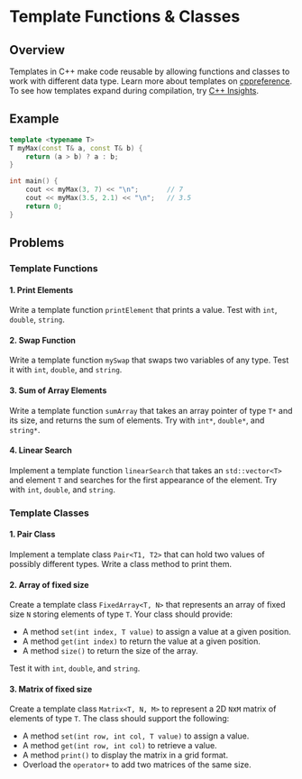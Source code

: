 # Template Functions & Classes

## Overview
Templates in C++ make code reusable by allowing functions and classes to work with different data type.
Learn more about templates on [cppreference](https://en.cppreference.com/w/cpp/language/templates).
To see how templates expand during compilation, try [C++ Insights](https://cppinsights.io).

## Example
```cpp
template <typename T>
T myMax(const T& a, const T& b) {
    return (a > b) ? a : b;
}

int main() {
    cout << myMax(3, 7) << "\n";       // 7
    cout << myMax(3.5, 2.1) << "\n";   // 3.5
    return 0;
}
```

## Problems
### Template Functions
#### 1. Print Elements
Write a template function `printElement` that prints a value.
Test with `int`, `double`, `string`.

#### 2. Swap Function
Write a template function `mySwap` that swaps two variables of any type.
Test it with `int`, `double`, and `string`.

#### 3. Sum of Array Elements
Write a template function `sumArray` that takes an array pointer of type `T*` and its size, and returns the sum of elements.
Try with `int*`, `double*`, and `string*`.

#### 4. Linear Search
Implement a template function `linearSearch` that takes an `std::vector<T>` and element `T` and searches for the first appearance of the element.
Try with `int`, `double`, and `string`.

### Template Classes
#### 1. Pair Class
Implement a template class `Pair<T1, T2>` that can hold two values of possibly different types.
Write a class method to print them.

#### 2. Array of fixed size
Create a template class `FixedArray<T, N>` that represents an array of fixed size `N` storing elements of type `T`.
Your class should provide:
* A method `set(int index, T value)` to assign a value at a given position.
* A method `get(int index)` to return the value at a given position.
* A method `size()` to return the size of the array.

Test it with `int`, `double`, and `string`.

#### 3. Matrix of fixed size
Create a template class `Matrix<T, N, M>` to represent a 2D `N`x`M` matrix of elements of type `T`.
The class should support the following:

* A method `set(int row, int col, T value)` to assign a value.
* A method `get(int row, int col)` to retrieve a value.
* A method `print()` to display the matrix in a grid format.
* Overload the `operator+` to add two matrices of the same size.
